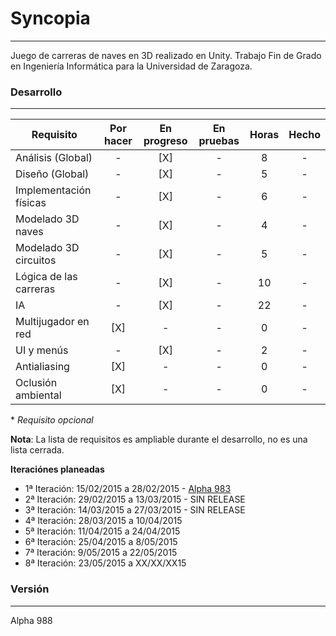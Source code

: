 # Syncopia
---
Juego de carreras de naves en 3D realizado en Unity. Trabajo Fin de Grado en Ingeniería Informática para la Universidad de Zaragoza.

### Desarrollo
---
| Requisito | Por hacer | En progreso | En pruebas | Horas | Hecho |
| --- | :---: | :---: | :---: | :---: | :---: |
| Análisis (Global) | - | [X] | - | 8 | - |
| Diseño (Global) | - | [X] | - | 5 | - |
| Implementación físicas | - | [X] | - | 6 | - |
| Modelado 3D naves | - | [X] | - | 4 | - |
| Modelado 3D circuitos | - | [X] | - | 5 | - |
| Lógica de las carreras | - | [X] | - | 10 | - |
| IA | - | [X] | - | 22 | - |
| Multijugador en red | [X] | - | - | 0 | - |
| UI y menús | - | [X] | - | 2 | - |
| Antialiasing | [X] | - | - | 0 | - |
| Oclusión ambiental | [X] | - | - | 0 | - |
\* *Requisito opcional*

**Nota**: La lista de requisitos es ampliable durante el desarrollo, no es una lista cerrada.

**Iteraciónes planeadas**
* 1ª Iteración: 15/02/2015 a 28/02/2015 - [Alpha 983](https://github.com/Arafo/Syncopia/releases/tag/alpha-983)
* 2ª Iteración: 29/02/2015 a 13/03/2015 - SIN RELEASE
* 3ª Iteración: 14/03/2015 a 27/03/2015 - SIN RELEASE
* 4ª Iteración: 28/03/2015 a 10/04/2015
* 5ª Iteración: 11/04/2015 a 24/04/2015
* 6ª Iteración: 25/04/2015 a 8/05/2015
* 7ª Iteración: 9/05/2015 a 22/05/2015
* 8ª Iteración: 23/05/2015 a XX/XX/XX15

### Versión
---
Alpha 988